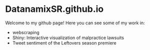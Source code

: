 # DatanamixSR.github.io
Welcome to my github page! Here you can see some of my work in:

- webscraping
- Shiny: Interactive visualization of malpractice lawsuits
- Tweet sentiment of the Leftovers season premiere